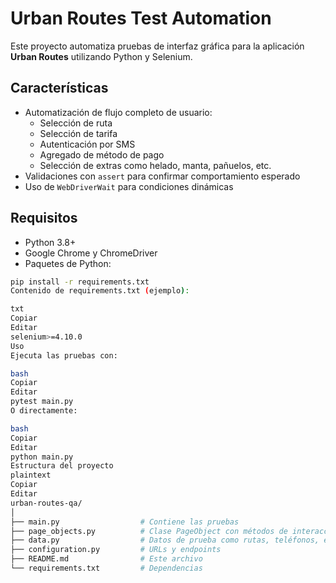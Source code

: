 # Urban Routes Test Automation

Este proyecto automatiza pruebas de interfaz gráfica para la aplicación **Urban Routes** utilizando Python y Selenium.

## Características

- Automatización de flujo completo de usuario:
  - Selección de ruta
  - Selección de tarifa
  - Autenticación por SMS
  - Agregado de método de pago
  - Selección de extras como helado, manta, pañuelos, etc.
- Validaciones con `assert` para confirmar comportamiento esperado
- Uso de `WebDriverWait` para condiciones dinámicas

## Requisitos

- Python 3.8+
- Google Chrome y ChromeDriver
- Paquetes de Python:

```bash
pip install -r requirements.txt
Contenido de requirements.txt (ejemplo):

txt
Copiar
Editar
selenium>=4.10.0
Uso
Ejecuta las pruebas con:

bash
Copiar
Editar
pytest main.py
O directamente:

bash
Copiar
Editar
python main.py
Estructura del proyecto
plaintext
Copiar
Editar
urban-routes-qa/
│
├── main.py                  # Contiene las pruebas
├── page_objects.py          # Clase PageObject con métodos de interacción
├── data.py                  # Datos de prueba como rutas, teléfonos, etc.
├── configuration.py         # URLs y endpoints
├── README.md                # Este archivo
└── requirements.txt         # Dependencias